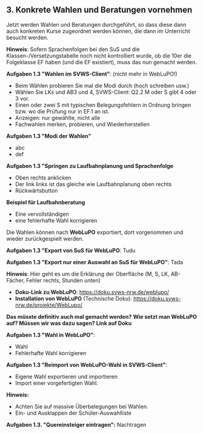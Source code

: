 ## 3. Konkrete Wahlen und Beratungen vornehmen

Jetzt werden Wahlen und Beratungen durchgeführt, so dass diese dann auch konkreten Kurse zugeordnet werden können, die dann im Unterricht besucht werden.

**Hinweis**: Sofern Sprachenfolgen bei den SuS und die Klassen-/Versetzungstabelle noch nicht kontrolliert wurde, ob die 10er die Folgeklasse EF haben (und die EF existiert), muss das nun gemacht werden.


**Aufgaben 1.3 "Wahlen im SVWS-Client"**: (nicht mehr in WebLuPO!)
* Beim Wählen probieren Sie mal die Modi durch (hoch schreiben usw.)
* Wählen Sie LKs und AB3 und 4, SVWS-Client: Q2.2 M oder S gibt 4 oder 3 vor.
* Einen oder zwei S mit typischen Belegungsfehlern in Ordnung bringen bzw. wo die Prüfung nur in EF.1 an ist.
* Anzeigen: nur gewählte, nicht alle
* Fachwahlen merken, probieren, und Wiederherstellen

**Aufgaben 1.3 "Modi der Wahlen"**
+ abc
+ def

**Aufgaben 1.3 "Springen zu Laufbahnplanung und Sprachenfolge**
+ Oben rechts anklicken
+ Der link links ist das gleiche wie Laufbahnplanung oben rechts
+ Rückwärtsbutton

**Beispiel für Laufbahnberatung**
+ Eine vervollständigen
+ eine fehlerhafte Wahl korrigieren

Die Wahlen können nach **WebLuPO** exportiert, dort vorgenommen und wieder zurückgespielt werden. 

**Aufgaben 1.3 "Export von SuS für WebLuPO**: Tudu

**Aufgaben 1.3 "Export nur einer Auswahl an SuS für WebLuPO"**: Tada

**Hinweis**: Hier geht es um die Erklärung der Oberfläche (M, S, LK, AB-Fächer, Fehler rechts, Stunden unten)

* **Doku-Link zu WebLuPO**: https://doku.svws-nrw.de/weblupo/
* **Installation von WebLuPO** (Technische Doku): https://doku.svws-nrw.de/projekte/WebLupo/

**Das müsste definitiv auch mal gemacht werden?** **Wie setzt man WebLuPO auf? Müssen wir was dazu sagen? Link auf Doku**


**Aufgaben 1.3 "Wahl in WebLuPO"**:
+ Wahl
+ Fehlerhafte Wahl korrigieren 

**Aufgaben 1.3 "Reimport von WebLuPO-Wahl in SVWS-Client"**:
+ Eigene Wahl exportieren und importieren
+ Import einer vorgefertigten Wahl. 




**Hinweis:**
* Achten Sie auf massive Überbelegungen bei Wahlen. 
* Ein- und Ausklappen der Schüler-Auswahlliste 

**Aufgaben 1.3. "Quereinsteiger eintragen":** Nachtragen
